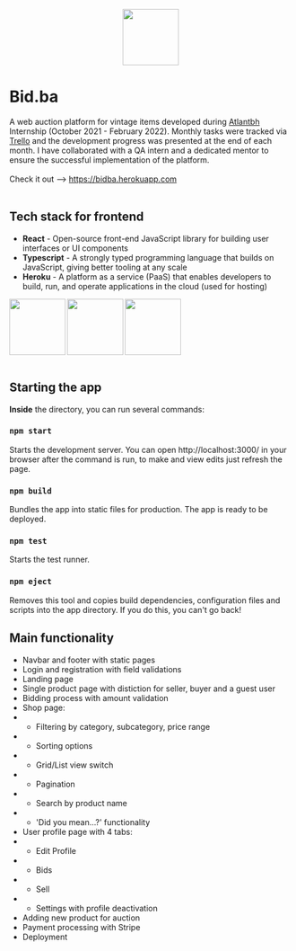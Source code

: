 <p align="center">
  <img width="100" height="100" src="https://media.glassdoor.com/sqll/1172252/atlantbh-squarelogo-1508334484095.png">
</p>

# Bid.ba 

A web auction platform for vintage items developed during [Atlantbh](https://www.atlantbh.com/) Internship (October 2021 - February 2022).
Monthly tasks were tracked via [Trello](https://trello.com/) and the development progress was presented at the end of each month. I have collaborated with a QA intern and a dedicated mentor to ensure the successful implementation of the platform. <br/><br/> 
Check it out --> <a href="https://bidba.herokuapp.com/" target="_blank">https://bidba.herokuapp.com</a> <br/><br/> 

## Tech stack for frontend

- **React** - Open-source front-end JavaScript library for building user interfaces or UI components
- **Typescript** - A strongly typed programming language that builds on JavaScript, giving better tooling at any scale
- **Heroku** - A platform as a service (PaaS) that enables developers to build, run, and operate applications in the cloud (used for hosting)

<p>
<img align="left" width="100" height="100" src="https://nextsoftware.io/files/images/logos/main/reactjs-logo.png">
<img align="left" width="100" height="100" src="https://miro.medium.com/max/816/1*TpbxEQy4ckB-g31PwUQPlg.png">
<img align="left" width="100" height="100" src="https://gluonhq.com/wp-content/uploads/2018/05/heroku-logotype-vertical-purple-253x300@2x.png">
</p><br/><br/><br/><br/>  

<br/><br/>
## Starting the app
**Inside** the directory, you can run several commands:

### **`npm start`**
Starts the development server. You can open http://localhost:3000/ in your browser after the command is run, to make and view edits just refresh the page. <br/>
### **`npm build`** 
Bundles the app into static files for production. The app is ready to be deployed. <br/> 
### **`npm test`** 
Starts the test runner. <br/> 
### **`npm eject`** 
Removes this tool and copies build dependencies, configuration files and scripts into the app directory. If you do this, you can't go back!<br/>

## Main functionality

- Navbar and footer with static pages
- Login and registration with field validations
- Landing page 
- Single product page with distiction for seller, buyer and a guest user
- Bidding process with amount validation
- Shop page:
- - Filtering by category, subcategory, price range
- - Sorting options
- - Grid/List view switch
- - Pagination
- - Search by product name
- - 'Did you mean...?' functionality
- User profile page with 4 tabs:
- - Edit Profile
- - Bids
- - Sell
- - Settings with profile deactivation
- Adding new product for auction
- Payment processing with Stripe
- Deployment

